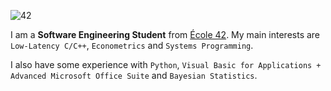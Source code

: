 ![42](https://badgen.net/badge/Born2Code/kvkvkv/blue?cache=86400&icon=https://meta.intra.42.fr/assets/42_logo-7dfc9110a5319a308863b96bda33cea995046d1731cebb735e41b16255106c12.svg)

I am a **Software Engineering Student** from [École 42](https://42.fr). My main interests are `Low-Latency C/C++`, `Econometrics` and `Systems Programming`.

I also have some experience with `Python`, `Visual Basic for Applications + Advanced Microsoft Office Suite` and `Bayesian Statistics`.

